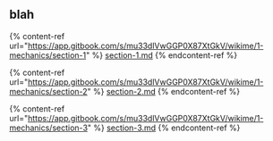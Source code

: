 ## blah

<!--section-1-->

{% content-ref url="https://app.gitbook.com/s/mu33dlVwGGP0X87XtGkV/wikime/1-mechanics/section-1" %}
[section-1.md](WIKIME/1-mechanics/section-1.md)
{% endcontent-ref %}

<!--section-2-->

{% content-ref url="https://app.gitbook.com/s/mu33dlVwGGP0X87XtGkV/wikime/1-mechanics/section-2" %}
[section-2.md](WIKIME/1-mechanics/section-2.md)
{% endcontent-ref %}

<!--section-3-->

{% content-ref url="https://app.gitbook.com/s/mu33dlVwGGP0X87XtGkV/wikime/1-mechanics/section-3" %}
[section-3.md](WIKIME/1-mechanics/section-3.md)
{% endcontent-ref %}
